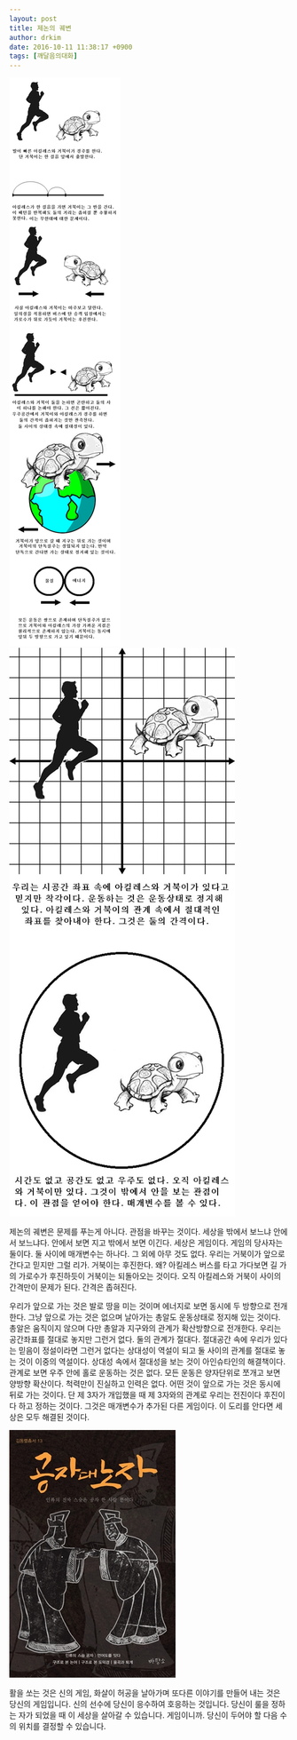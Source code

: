 ```yaml
---
layout: post
title: 제논의 궤변
author: drkim
date: 2016-10-11 11:38:17 +0900
tags: [깨달음의대화]
---
```


![](/files/attach/images/198/204/762/33.jpg)![](/files/attach/images/198/204/762/34.jpg)





  


제논의 궤변은 문제를 푸는게 아니다. 관점을 바꾸는 것이다. 세상을 밖에서 보느냐 안에서 보느냐다. 안에서 보면 지고 밖에서 보면 이긴다. 세상은 게임이다. 게임의 당사자는 둘이다. 둘 사이에 매개변수는 하나다. 그 외에 아무 것도 없다. 우리는 거북이가 앞으로 간다고 믿지만 그럴 리가. 거북이는 후진한다. 왜? 아킬레스 버스를 타고 가다보면 길 가의 가로수가 후진하듯이 거북이는 되돌아오는 것이다. 오직 아킬레스와 거북이 사이의 간격만이 문제가 된다. 간격은 좁혀진다.

  


우리가 앞으로 가는 것은 발로 땅을 미는 것이며 에너지로 보면 동시에 두 방향으로 전개한다. 그냥 앞으로 가는 것은 없으며 날아가는 총알도 운동상태로 정지해 있는 것이다. 총알은 움직이지 않으며 다만 총알과 지구와의 관계가 확산방향으로 전개한다. 우리는 공간좌표를 절대로 놓지만 그런거 없다. 둘의 관계가 절대다. 절대공간 속에 우리가 있다는 믿음이 정설이라면 그런거 없다는 상대성이 역설이 되고 둘 사이의 관계를 절대로 놓는 것이 이중의 역설이다. 상대성 속에서 절대성을 보는 것이 아인슈타인의 해결책이다. 관계로 보면 우주 안에 홀로 운동하는 것은 없다. 모든 운동은 양자단위로 쪼개고 보면 양방향 확산이다. 척력만이 진실하고 인력은 없다. 어떤 것이 앞으로 가는 것은 동시에 뒤로 가는 것이다. 단 제 3자가 개입했을 때 제 3자와의 관계로 우리는 전진이다 후진이다 하고 정하는 것이다. 그것은 매개변수가 추가된 다른 게임이다. 이 도리를 안다면 세상은 모두 해결된 것이다.

  



![](/files/attach/images/198/204/762/555.jpg)   


  


활을 쏘는 것은 신의 게임, 화살이 허공을 날아가며 또다른 이야기를 만들어 내는 것은 당신의 게임입니다. 신의 선수에 당신이 응수하여 호응하는 것입니다. 당신이 룰을 정하는 자가 되었을 때 이 세상을 살아갈 수 있습니다. 게임이니까. 당신이 두어야 할 다음 수의 위치를 결정할 수 있습니다.